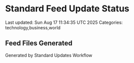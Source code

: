 # Standard Feed Update Status
Last updated: Sun Aug 17 11:34:35 UTC 2025
Categories: technology,business,world

## Feed Files Generated

Generated by Standard Updates Workflow
